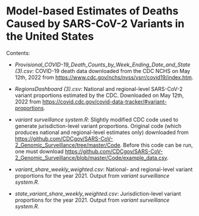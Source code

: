 # Model-based Estimates of Deaths Caused by SARS-CoV-2 Variants in the United States

Contents:

* *Provisional_COVID-19_Death_Counts_by_Week_Ending_Date_and_State (3).csv*: COVID-19 death data downloaded from the CDC NCHS on May 12th, 2022 from https://www.cdc.gov/nchs/nvss/vsrr/covid19/index.htm.

* *RegionsDashboard (3).csv*: National and regional-level SARS-CoV-2 variant proportions estimated by the CDC. Downloaded on May 12th, 2022 from https://covid.cdc.gov/covid-data-tracker/#variant-proportions.

* *variant surveillance system.R*: Slightly modified CDC code used to generate jurisdiction-level variant proportions. Original code (which produces national and regional-level estimates only) downloaded from https://github.com/CDCgov/SARS-CoV-2_Genomic_Surveillance/tree/master/Code. Before this code can be run, one must download https://github.com/CDCgov/SARS-CoV-2_Genomic_Surveillance/blob/master/Code/example_data.csv.

* *variant_share_weekly_weighted.csv*: National- and regional-level variant proportions for the year 2021. Output from *variant surveillance system.R*.

* *state_variant_share_weekly_weighted.csv*: Jurisdiction-level variant proportions for the year 2021. Output from *variant surveillance system.R*.
